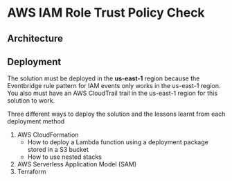 # AWS IAM Role Trust Policy Check

## Architecture


## Deployment

The solution must be deployed in the **us-east-1** region because the Eventbridge rule pattern for IAM events only works in the us-east-1 region.
You also must have an AWS CloudTrail trail in the us-east-1 region for this solution to work. 

Three different ways to deploy the solution and the lessons learnt from each deployment method
1. AWS CloudFormation
    - How to deploy a Lambda function using a deployment package stored in a S3 bucket
    - How to use nested stacks
2. AWS Serverless Application Model (SAM)
3. Terraform